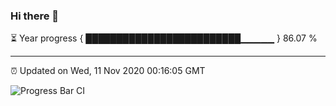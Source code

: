 ### Hi there 👋

⏳ Year progress { █████████████████████████▁▁▁▁▁ } 86.07 %

---

⏰ Updated on Wed, 11 Nov 2020 00:16:05 GMT

![Progress Bar CI](https://github.com/liununu/liununu/workflows/Progress%20Bar%20CI/badge.svg)
